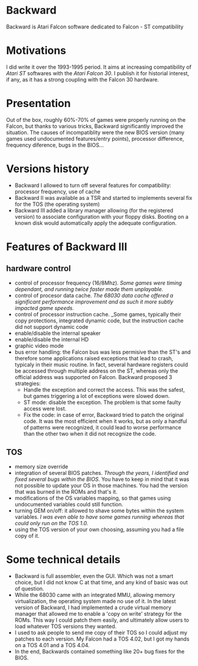 # Backward
Backward is Atari Falcon software dedicated to Falcon - ST compatibility

# Motivations
I did write it over the 1993-1995 period. It aims at increasing compatibility of *Atari ST* softwares with the *Atari Falcon 30*.
I publish it for historial interest, if any, as it has a strong coupling with the Falcon 30 hardware.

# Presentation
Out of the box, roughly 60%-70% of games were properly running on the Falcon, but thanks to various tricks, Backward
significantly improved the situation. The causes of incompatiblity were the new BIOS version (many games used
undocumented features/entry points), processor difference, frequency diference, bugs in the BIOS...

# Versions history
* Backward I allowed to turn off several features for compatibility: processor frequency, use of cache
* Backward II was available as a TSR and started to implements several fix for the TOS (the operating system)
* Backward III added a library manager allowing (for the registered version) to associate configuration with your floppy disks.
Booting on a known disk would automatically apply the adequate configuration.

# Features of Backward III
## hardware control
* control of processor frequency (16/8Mhz). _Some games were timing dependant, and running twice faster made them unplayable._
* control of procesor data cache. _The 68030 data cache offered a significant performance improvement and as such it more subtly 
impacted game speeds._
* control of processor instruction cache. _Some games, typically their copy protections, integrated dynamic code, but
the instruction cache did not support dynamic code
* enable/disable the internal speaker
* enable/disable the internal HD
* graphic video mode
* bus error handling: the Falcon bus was less permisive than the ST's and therefore some applications raised
exceptions that lead to crash, typicaly in their music routine. In fact, several hardware registers could be accessed
through multiple address on the ST, whereas only the official address was supported on Falcon. Backward proposed 3 strategies:
  * Handle the exception and correct the access. This was the safest, but games triggering a lot of exceptions
  were slowed down.
  * ST mode: disable the exception. The problem is that some faulty access were lost.
  * Fix the code: in case of error, Backward tried to patch the original code. It was the most efficient when it works,
  but as only a handful of patterns were recognized, it could lead to worse performance than the other two when it did not
  recognize the code.

## TOS
* memory size override
* integration of several BIOS patches. _Through the years, I identified and fixed several bugs within the BIOS._ You have to keep in mind that it was not possible to update your OS in those machines. You had the version that was burned in the ROMs and that's it.
* modifications of the OS variables mapping, so that games using undocumented variables could still function.
* turning GEM on/off: it allowed to shave some bytes within the system variables. _I was even able to have some games running whereas that could only run on the TOS 1.0._
* using the TOS version of your own choosing, assuming you had a file copy of it.


# Some technical details
* Backward is full assembler, even the GUI. Which was not a smart choice, but I did not know C at that time, and any kind of basic was out of question.
* While the 68030 came with an integrated MMU, allowing memory virtualization, the operating system made no use of it. In the latest version of Backward, I had implemented a crude virtual memory manager that allowed me to enable a 'copy on write' strategy for the ROMs. This way I could patch them easily, and ultimately allow users to load whatever TOS versions they wanted.
* I used to ask people to send me copy of their TOS so I could adjust my patches to each version. My Falcon had a TOS 4.02, but I got my hands on a TOS 4.01 and a TOS 4.04.
* In the end, Backwards contained something like 20+ bug fixes for the BIOS.

